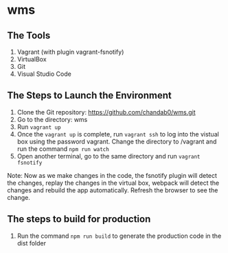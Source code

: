 # wms

## The Tools
1. Vagrant (with plugin vagrant-fsnotify)
2. VirtualBox
3. Git
4. Visual Studio Code

## The Steps to Launch the Environment
1. Clone the Git repository: https://github.com/chandab0/wms.git
3. Go to the directory: wms
4. Run `vagrant up`
5. Once the `vagrant up` is complete, run `vagrant ssh` to log into the vistual box using the password vagrant. Change the directory to /vagrant and run the command `npm run watch`
6. Open another terminal, go to the same directory and run `vagrant fsnotify`

Note: Now as we make changes in the code, the fsnotify plugin will detect the changes, replay the changes in the virtual box, webpack will detect the changes and rebuild the app automatically. Refresh the browser to see the change.

## The steps to build for production
1. Run the command `npm run build` to generate the production code in the dist folder